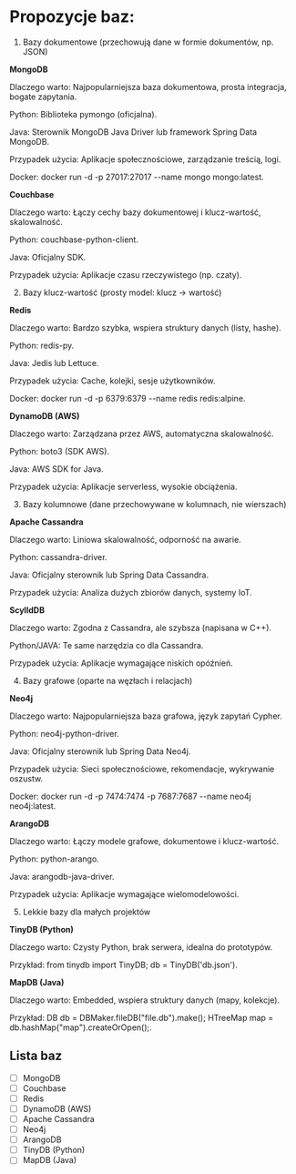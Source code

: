 # Propozycje baz:
1) Bazy dokumentowe (przechowują dane w formie dokumentów, np. JSON)

**MongoDB**

Dlaczego warto: Najpopularniejsza baza dokumentowa, prosta integracja, bogate zapytania.

Python: Biblioteka pymongo (oficjalna).

Java: Sterownik MongoDB Java Driver lub framework Spring Data MongoDB.

Przypadek użycia: Aplikacje społecznościowe, zarządzanie treścią, logi.

Docker: docker run -d -p 27017:27017 --name mongo mongo:latest.

**Couchbase**

Dlaczego warto: Łączy cechy bazy dokumentowej i klucz-wartość, skalowalność.

Python: couchbase-python-client.

Java: Oficjalny SDK.

Przypadek użycia: Aplikacje czasu rzeczywistego (np. czaty).

2) Bazy klucz-wartość (prosty model: klucz → wartość)

**Redis**

Dlaczego warto: Bardzo szybka, wspiera struktury danych (listy, hashe).

Python: redis-py.

Java: Jedis lub Lettuce.

Przypadek użycia: Cache, kolejki, sesje użytkowników.

Docker: docker run -d -p 6379:6379 --name redis redis:alpine.

**DynamoDB (AWS)**

Dlaczego warto: Zarządzana przez AWS, automatyczna skalowalność.

Python: boto3 (SDK AWS).

Java: AWS SDK for Java.

Przypadek użycia: Aplikacje serverless, wysokie obciążenia.

3) Bazy kolumnowe (dane przechowywane w kolumnach, nie wierszach)

**Apache Cassandra**

Dlaczego warto: Liniowa skalowalność, odporność na awarie.

Python: cassandra-driver.

Java: Oficjalny sterownik lub Spring Data Cassandra.

Przypadek użycia: Analiza dużych zbiorów danych, systemy IoT.

**ScylldDB**

Dlaczego warto: Zgodna z Cassandra, ale szybsza (napisana w C++).

Python/JAVA: Te same narzędzia co dla Cassandra.

Przypadek użycia: Aplikacje wymagające niskich opóźnień.

4) Bazy grafowe (oparte na węzłach i relacjach)

**Neo4j**

Dlaczego warto: Najpopularniejsza baza grafowa, język zapytań Cypher.

Python: neo4j-python-driver.

Java: Oficjalny sterownik lub Spring Data Neo4j.

Przypadek użycia: Sieci społecznościowe, rekomendacje, wykrywanie oszustw.

Docker: docker run -d -p 7474:7474 -p 7687:7687 --name neo4j neo4j:latest.

**ArangoDB**

Dlaczego warto: Łączy modele grafowe, dokumentowe i klucz-wartość.

Python: python-arango.

Java: arangodb-java-driver.

Przypadek użycia: Aplikacje wymagające wielomodelowości.

5) Lekkie bazy dla małych projektów

**TinyDB (Python)**

Dlaczego warto: Czysty Python, brak serwera, idealna do prototypów.

Przykład: from tinydb import TinyDB; db = TinyDB('db.json').

**MapDB (Java)**

Dlaczego warto: Embedded, wspiera struktury danych (mapy, kolekcje).

Przykład: DB db = DBMaker.fileDB("file.db").make(); HTreeMap map = db.hashMap("map").createOrOpen();.

## Lista baz

- [ ] MongoDB
- [ ] Couchbase
- [ ] Redis
- [ ] DynamoDB (AWS)
- [ ] Apache Cassandra
- [ ] Neo4j
- [ ] ArangoDB
- [ ] TinyDB (Python)
- [ ] MapDB (Java)
